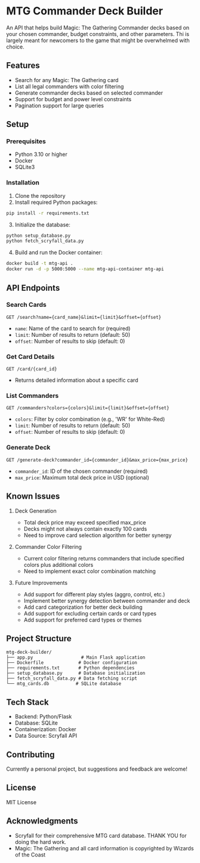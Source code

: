 # MTG Commander Deck Builder

An API that helps build Magic: The Gathering Commander decks based on your chosen commander, budget constraints, and other parameters. Thi is largely meant for newcomers to the game that might be overwhelmed with choice. 

## Features

- Search for any Magic: The Gathering card
- List all legal commanders with color filtering
- Generate commander decks based on selected commander
- Support for budget and power level constraints
- Pagination support for large queries

## Setup

### Prerequisites

- Python 3.10 or higher
- Docker
- SQLite3

### Installation

1. Clone the repository
2. Install required Python packages:
```bash
pip install -r requirements.txt
```

3. Initialize the database:
```bash
python setup_database.py
python fetch_scryfall_data.py
```

4. Build and run the Docker container:
```bash
docker build -t mtg-api .
docker run -d -p 5000:5000 --name mtg-api-container mtg-api
```

## API Endpoints

### Search Cards
```
GET /search?name={card_name}&limit={limit}&offset={offset}
```
- `name`: Name of the card to search for (required)
- `limit`: Number of results to return (default: 50)
- `offset`: Number of results to skip (default: 0)

### Get Card Details
```
GET /card/{card_id}
```
- Returns detailed information about a specific card

### List Commanders
```
GET /commanders?colors={colors}&limit={limit}&offset={offset}
```
- `colors`: Filter by color combination (e.g., 'WR' for White-Red)
- `limit`: Number of results to return (default: 50)
- `offset`: Number of results to skip (default: 0)

### Generate Deck
```
GET /generate-deck?commander_id={commander_id}&max_price={max_price}
```
- `commander_id`: ID of the chosen commander (required)
- `max_price`: Maximum total deck price in USD (optional)

## Known Issues

1. Deck Generation
   - Total deck price may exceed specified max_price
   - Decks might not always contain exactly 100 cards
   - Need to improve card selection algorithm for better synergy

2. Commander Color Filtering
   - Current color filtering returns commanders that include specified colors plus additional colors
   - Need to implement exact color combination matching

3. Future Improvements
   - Add support for different play styles (aggro, control, etc.)
   - Implement better synergy detection between commander and deck
   - Add card categorization for better deck building
   - Add support for excluding certain cards or card types
   - Add support for preferred card types or themes

## Project Structure

```
mtg-deck-builder/
├── app.py                  # Main Flask application
├── Dockerfile             # Docker configuration
├── requirements.txt       # Python dependencies
├── setup_database.py      # Database initialization
├── fetch_scryfall_data.py # Data fetching script
└── mtg_cards.db          # SQLite database
```

## Tech Stack

- Backend: Python/Flask
- Database: SQLite
- Containerization: Docker
- Data Source: Scryfall API

## Contributing

Currently a personal project, but suggestions and feedback are welcome!

## License

MIT License

## Acknowledgments

- Scryfall for their comprehensive MTG card database. THANK YOU for doing the hard work.
- Magic: The Gathering and all card information is copyrighted by Wizards of the Coast
